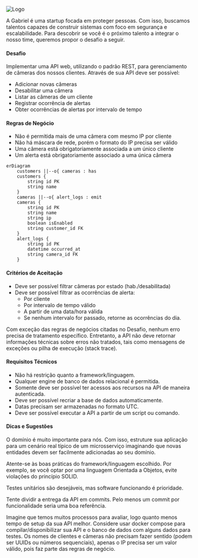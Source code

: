 
![Logo](gabriel_logo.png)

A Gabriel é uma startup focada em proteger pessoas. Com isso, buscamos talentos capazes de construir sistemas com foco em segurança e escalabilidade. Para descobrir se você é o próximo talento a integrar o nosso time, queremos propor o desafio a seguir.

#### Desafio

Implementar uma API web, utilizando o padrão REST, para gerenciamento de câmeras dos nossos clientes. Através de sua API deve ser possível:

- Adicionar novas câmeras
- Desabilitar uma câmera
- Listar as câmeras de um cliente
- Registrar ocorrência de alertas
- Obter ocorrências de alertas por intervalo de tempo

#### Regras de Negócio

- Não é permitida mais de uma câmera com mesmo IP por cliente
- Não há máscara de rede, porém o formato do IP precisa ser válido
- Uma câmera está obrigatoriamente associada a um único cliente
- Um alerta está obrigatoriamente associado a uma única câmera


```mermaid
erDiagram
    customers ||--o{ cameras : has
    customers {
        string id PK
        string name
    }
    cameras ||--o{ alert_logs : emit
    cameras {
        string id PK 
        string name 
        string ip
        boolean isEnabled
        string customer_id FK
    }
    alert_logs {
        string id PK
        datetime occurred_at
        string camera_id FK
    }
```


#### Critérios de Aceitação

- Deve ser possível filtrar câmeras por estado (hab./desabilitada)
- Deve ser possível filtrar as ocorrências de alerta: 
	- Por cliente
	- Por intervalo de tempo válido
	- A partir de uma data/hora válida
	- Se nenhum intervalo for passado, retorne as ocorrências do dia.

Com exceção das regras de negócios citadas no Desafio, nenhum erro precisa de tratamento específico. Entretanto, a API não deve retornar informações técnicas sobre erros não tratados, tais como mensagens de exceções ou pilha de execução (stack trace).


#### Requisitos Técnicos

- Não há restrição quanto a framework/linguagem.
- Qualquer engine de banco de dados relacional é permitida.
- Somente deve ser possível ter acessos aos recursos na API de maneira autenticada.
- Deve ser possível recriar a base de dados automaticamente.
- Datas precisam ser armazenadas no formato UTC.
- Deve ser possível executar a API a partir de um script ou comando.


#### Dicas e Sugestões

O domínio é muito importante para nós. Com isso, estruture sua aplicação para um cenário real típico de um microsserviço imaginando que novas entidades devem ser facilmente adicionadas ao seu domínio.

Atente-se às boas práticas do framework/linguagem escolhido. Por exemplo, se você optar por uma linguagem Orientada a Objetos, evite violações do princípio SOLID. 

Testes unitários são desejáveis, mas software funcionando é prioridade.

Tente dividir a entrega da API em commits. Pelo menos um commit por funcionalidade seria uma boa referência.

Imagine que temos muitos processos para avaliar, logo quanto menos tempo de setup da sua API melhor. Considere usar docker compose para compilar/disponibilizar sua API e o banco de dados com alguns dados para testes. Os nomes de clientes e câmeras não precisam fazer sentido (podem ser UUIDs ou números sequenciais), apenas o IP precisa ser um valor válido, pois faz parte das regras de negócio.


